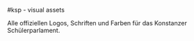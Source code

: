 #ksp - visual assets

Alle offiziellen Logos, Schriften und Farben für das Konstanzer Schülerparlament.
